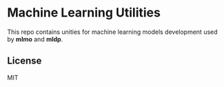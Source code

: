 # Machine Learning Utilities

This repo contains unities for machine learning models development used by **mlmo** and **mldp**.


## License ##

MIT